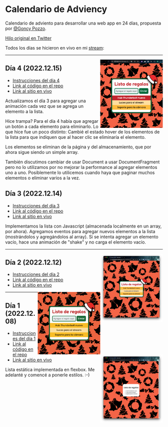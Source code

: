 # Calendario de Adviency

Calendario de adviento para desarrollar una web app en 24 días, propuesta por [@Goncy Pozzo](https://twitter.com/goncy).

[Hilo original en Twitter](https://twitter.com/goncy/status/1597581725382721538)

Todos los días se hicieron en vivo en mi [stream](https://twitch.tv/matiasbaldanza):

<hr>

[<img align="right" src="assets/day-04-screenshot.png" width="200">](https://matiasbaldanza.github.io/adviency-2022/day-04/)

## Día 4 (2022.12.15)

- [Instrucciones del día 4](https://twitter.com/goncy/status/1599398388562214912)
- [Link al código en el repo](https://github.com/matiasbaldanza/adviency-2022/tree/main/day-04)
- [Link al sitio en vivo](https://matiasbaldanza.github.io/adviency-2022/day-04/)

Actualizamos el día 3 para agregar una animación cada vez que se agrega un elemento a la lista.

Hice trampa? Para el día 4 había que agregar un botón a cada elemento para eliminarlo. Lo que hice fue un poco distinto: Cambié el estado hover de los elementos de la lista para que indiquen que al hacer clic se eliminaría el elemento.

Los elementos se eliminan de la página y del almacenamiento, que por ahora sigue siendo un simple array.

También discutimos cambiar de usar Document a usar DocumentFragment pero no lo utilizamos por no mejorar la performance al agregar elementos uno a uno. Posiblemente lo utilicemos cuando haya que paginar muchos elementos o eliminar varios a la vez.

## Día 3 (2022.12.14)

- [Instrucciones del día 3](https://twitter.com/goncy/status/1599041110164508672)
- [Link al código en el repo](https://github.com/matiasbaldanza/adviency-2022/tree/main/day-03)
- [Link al sitio en vivo](https://matiasbaldanza.github.io/adviency-2022/day-03/)

Implementamos la lista con Javascript (almacenada localmente en un array, por ahora).
Agregamos eventos para agregar nuevos elementos a la lista (mostrándolos y agregándolos al array).
Si se intenta agregar un elemento vacío, hace una animación de "shake" y no carga el elemento vacío.

<hr>

[<img align="right" src="assets/day-02-screenshot.jpg" width="200">](https://matiasbaldanza.github.io/adviency-2022/day-02/)

## Día 2 (2022.12.12)

- [Instrucciones del día 2](https://twitter.com/goncy/status/1598688587154849792)
- [Link al código en el repo](https://github.com/matiasbaldanza/adviency-2022/tree/main/day-02)
- [Link al sitio en vivo](https://matiasbaldanza.github.io/adviency-2022/day-02/)

[<img align="right" src="assets/day-03-screenshot.png" width="200">](https://matiasbaldanza.github.io/adviency-2022/day-03/)

<hr>

[<img align="right" src="assets/day-01-screenshot.png" width="200">](https://matiasbaldanza.github.io/adviency-2022/day-01/)

## Día 1 (2022.12.08)

- [Instrucciones del día 1](https://twitter.com/goncy/status/1597581740746637314)
- [Link al código en el repo](https://github.com/matiasbaldanza/adviency-2022/tree/main/day-01)
- [Link al sitio en vivo](https://matiasbaldanza.github.io/adviency-2022/day-01/)

Lista estática implementada en flexbox. Me adelanté y comencé a ponerle estilos. :-)
